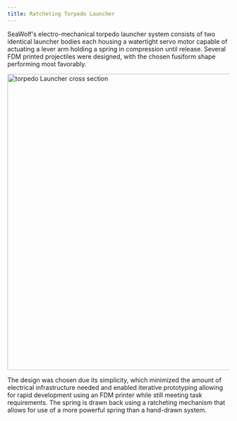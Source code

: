 ```yaml
---
title: Ratcheting Torpedo Launcher
---
```


SeaWolf's electro-mechanical torpedo launcher system consists of two identical launcher bodies each housing a watertight servo motor capable of actuating a lever arm holding a spring in compression until release. Several FDM printed projectiles were designed, with the chosen fusiform shape performing most favorably. 

<img src="/assets/images/mechanical/torpedoCrossSection.png" alt="torpedo Launcher cross section" style="width: 70vw; object-fit: contain"/>

The design was chosen due its simplicity, which minimized the amount of electrical infrastructure needed and enabled iterative prototyping allowing for rapid development using an FDM printer while still meeting task requirements. The spring is drawn back using a ratcheting mechanism that allows for use of a more powerful spring than a hand-drawn system.